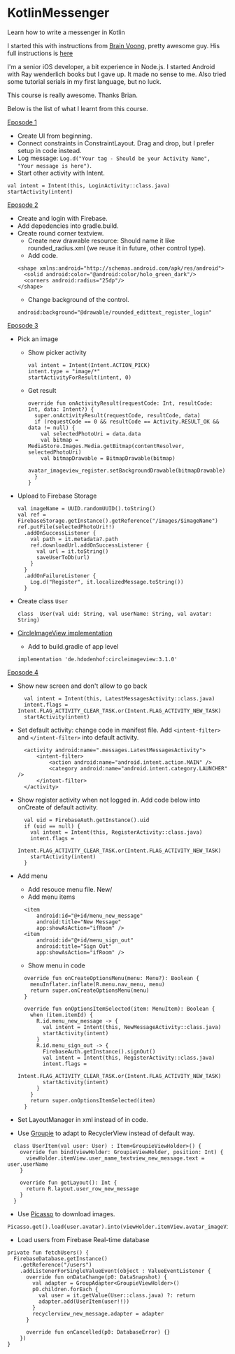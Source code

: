 # KotlinMessenger
Learn how to write a messenger in Kotlin


I started this with instructions from [Brain Voong](https://www.youtube.com/channel/UCuP2vJ6kRutQBfRmdcI92mA), pretty awesome guy. His full instructions is [here](https://www.youtube.com/playlist?list=PL0dzCUj1L5JE-jiBHjxlmXEkQkum_M3R-)

I'm a senior iOS developer, a bit experience in Node.js. I started Android with Ray wenderlich books but I gave up. It made no sense to me. Also tried some tutorial serials in my first language, but no luck. 

This course is really awesome. Thanks Brian. 

Below is the list of what I learnt from this course. 

[Eposode 1](https://www.youtube.com/watch?v=ihJGxFu2u9Q&list=PL0dzCUj1L5JE-jiBHjxlmXEkQkum_M3R-&index=1)
- Create UI from beginning. 
- Connect constraints in ConstraintLayout. Drag and drop, but I prefer setup in code instead. 
- Log message: `Log.d("Your tag - Should be your Activity Name", "Your message is here")`.
- Start other activity with Intent.
```
val intent = Intent(this, LoginActivity::class.java)
startActivity(intent)
```

[Eposode 2](https://www.youtube.com/watch?v=RYyri2W3Tho&list=PL0dzCUj1L5JE-jiBHjxlmXEkQkum_M3R-&index=2)
- Create and login with Firebase.
- Add depedencies into gradle.build.
- Create round corner textview. 
  - Create new drawable resource: Should name it like rounded_radius.xml (we reuse it in future, other control type).
  - Add code. 
  ```
  <shape xmlns:android="http://schemas.android.com/apk/res/android">
    <solid android:color="@android:color/holo_green_dark"/>
    <corners android:radius="25dp"/>
  </shape>
  ```
  - Change background of the control. 
  ```
  android:background="@drawable/rounded_edittext_register_login"
  ```

[Eposode 3](https://www.youtube.com/watch?v=RYyri2W3Tho&list=PL0dzCUj1L5JE-jiBHjxlmXEkQkum_M3R-&index=3)
- Pick an image
  - Show picker activity
    ```
    val intent = Intent(Intent.ACTION_PICK)
    intent.type = "image/*"
    startActivityForResult(intent, 0)
    ```
  - Get result
    ```
    override fun onActivityResult(requestCode: Int, resultCode: Int, data: Intent?) {
      super.onActivityResult(requestCode, resultCode, data)
      if (requestCode == 0 && resultCode == Activity.RESULT_OK && data != null) {
        val selectedPhotoUri = data.data
        val bitmap = MediaStore.Images.Media.getBitmap(contentResolver, selectedPhotoUri)
        val bitmapDrawable = BitmapDrawable(bitmap)
        avatar_imageview_register.setBackgroundDrawable(bitmapDrawable)
      }
    }
    ```

- Upload to Firebase Storage
  ```
  val imageName = UUID.randomUUID().toString()
  val ref = FirebaseStorage.getInstance().getReference("/images/$imageName")
  ref.putFile(selectedPhotoUri!!)
    .addOnSuccessListener {
      val path = it.metadata?.path
      ref.downloadUrl.addOnSuccessListener {
        val url = it.toString()
        saveUserToDb(url)
      }
    }
    .addOnFailureListener {
      Log.d("Register", it.localizedMessage.toString())
    }
  ```

- Create class `User`
  ```
  class  User(val uid: String, val userName: String, val avatar: String)
  ```

- [CircleImageView implementation](https://github.com/hdodenhof/CircleImageView)
  - Add to build.gradle of app level
  ```
  implementation 'de.hdodenhof:circleimageview:3.1.0'
  ```

[Eposode 4](https://www.youtube.com/watch?v=RYyri2W3Tho&list=PL0dzCUj1L5JE-jiBHjxlmXEkQkum_M3R-&index=4)

- Show new screen and don't allow to go back
  ```
    val intent = Intent(this, LatestMessagesActivity::class.java)
    intent.flags = Intent.FLAG_ACTIVITY_CLEAR_TASK.or(Intent.FLAG_ACTIVITY_NEW_TASK)
    startActivity(intent)
  ```

- Set default activity: change code in manifest file. Add `<intent-filter>` and `</intent-filter>` into default activity.
  ```
    <activity android:name=".messages.LatestMessagesActivity">
        <intent-filter>
            <action android:name="android.intent.action.MAIN" />
            <category android:name="android.intent.category.LAUNCHER" />
        </intent-filter>
    </activity>
  ```

- Show register activity when not logged in. Add code below into onCreate of default activity. 
  ```
    val uid = FirebaseAuth.getInstance().uid
    if (uid == null) {
      val intent = Intent(this, RegisterActivity::class.java)
      intent.flags =
        Intent.FLAG_ACTIVITY_CLEAR_TASK.or(Intent.FLAG_ACTIVITY_NEW_TASK)
      startActivity(intent)
    }
  ```

- Add menu 
  - Add resouce menu file. New/
  - Add menu items
  ```
    <item
        android:id="@+id/menu_new_message"
        android:title="New Message"
        app:showAsAction="ifRoom" />
    <item
        android:id="@+id/menu_sign_out"
        android:title="Sign Out"
        app:showAsAction="ifRoom" />
  ```
  - Show menu in code
  ```
    override fun onCreateOptionsMenu(menu: Menu?): Boolean {
      menuInflater.inflate(R.menu.nav_menu, menu)
      return super.onCreateOptionsMenu(menu)
    }

    override fun onOptionsItemSelected(item: MenuItem): Boolean {
      when (item.itemId) {
        R.id.menu_new_message -> {
          val intent = Intent(this, NewMessageActivity::class.java)
          startActivity(intent)
        }
        R.id.menu_sign_out -> {
          FirebaseAuth.getInstance().signOut()
          val intent = Intent(this, RegisterActivity::class.java)
          intent.flags =
            Intent.FLAG_ACTIVITY_CLEAR_TASK.or(Intent.FLAG_ACTIVITY_NEW_TASK)
          startActivity(intent)
        }
      }
      return super.onOptionsItemSelected(item)
    }
  ```

- Set LayoutManager in xml instead of in code. 
- Use [Groupie](https://github.com/lisawray/groupie) to adapt to RecyclerView instead of default way. 
```
  class UserItem(val user: User) : Item<GroupieViewHolder>() {
    override fun bind(viewHolder: GroupieViewHolder, position: Int) {
      viewHolder.itemView.user_name_textview_new_message.text = user.userName
    }

    override fun getLayout(): Int {
      return R.layout.user_row_new_message
    }
  }
```

- Use [Picasso](https://github.com/square/picasso) to download images. 
```
Picasso.get().load(user.avatar).into(viewHolder.itemView.avatar_imageView_new_message)
```

- Load users from Firebase Real-time database

```
private fun fetchUsers() {
  FirebaseDatabase.getInstance()
    .getReference("/users")
    .addListenerForSingleValueEvent(object : ValueEventListener {
      override fun onDataChange(p0: DataSnapshot) {
        val adapter = GroupAdapter<GroupieViewHolder>()
        p0.children.forEach {
          val user = it.getValue(User::class.java) ?: return
          adapter.add(UserItem(user!!))
        }
        recyclerview_new_message.adapter = adapter
      }

      override fun onCancelled(p0: DatabaseError) {}
    })
}
```
